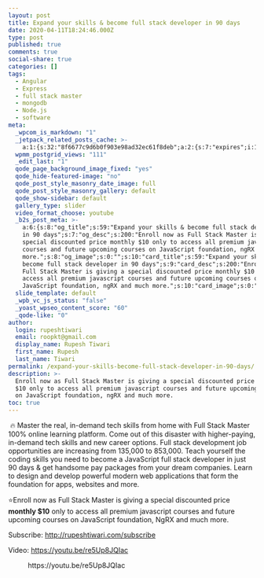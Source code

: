 ```yaml
---
layout: post
title: Expand your skills & become full stack developer in 90 days
date: 2020-04-11T18:24:46.000Z
type: post
published: true
comments: true
social-share: true
categories: []
tags:
  - Angular
  - Express
  - full stack master
  - mongodb
  - Node.js
  - software
meta:
  _wpcom_is_markdown: "1"
  _jetpack_related_posts_cache: >-
    a:1:{s:32:"8f6677c9d6b0f903e98ad32ec61f8deb";a:2:{s:7:"expires";i:1609993877;s:7:"payload";a:3:{i:0;a:1:{s:2:"id";i:3130;}i:1;a:1:{s:2:"id";i:3157;}i:2;a:1:{s:2:"id";i:1084;}}}}
  wpmm_postgrid_views: "111"
  _edit_last: "1"
  qode_page_background_image_fixed: "yes"
  qode_hide-featured-image: "no"
  qode_post_style_masonry_date_image: full
  qode_post_style_masonry_gallery: default
  qode_show-sidebar: default
  gallery_type: slider
  video_format_choose: youtube
  _b2s_post_meta: >-
    a:6:{s:8:"og_title";s:59:"Expand your skills & become full stack developer
    in 90 days";s:7:"og_desc";s:200:"Enroll now as Full Stack Master is giving a
    special discounted price monthly $10 only to access all premium javascript
    courses and future upcoming courses on JavaScript foundation, ngRX and much
    more.";s:8:"og_image";s:0:"";s:10:"card_title";s:59:"Expand your skills &
    become full stack developer in 90 days";s:9:"card_desc";s:200:"Enroll now as
    Full Stack Master is giving a special discounted price monthly $10 only to
    access all premium javascript courses and future upcoming courses on
    JavaScript foundation, ngRX and much more.";s:10:"card_image";s:0:"";}
  slide_template: default
  _wpb_vc_js_status: "false"
  _yoast_wpseo_content_score: "60"
  _qode-like: "0"
author:
  login: rupeshtiwari
  email: roopkt@gmail.com
  display_name: Rupesh Tiwari
  first_name: Rupesh
  last_name: Tiwari
permalink: /expand-your-skills-become-full-stack-developer-in-90-days/
description: >-
  Enroll now as Full Stack Master is giving a special discounted price monthly
  $10 only to access all premium javascript courses and future upcoming courses
  on JavaScript foundation, ngRX and much more.
toc: true
---
```


<p><!-- wp:paragraph --></p>
<p>&nbsp;🔥 Master the real, in-demand tech skills from home with Full Stack Master 100% online learning platform. Come out of this disaster with higher-paying, in-demand tech skills and new career options. Full stack development job opportunities are increasing from 135,000 to 853,000. Teach yourself the coding skills you need to become a JavaScript full stack developer in just 90 days &amp; get handsome pay packages from your dream companies. Learn to design and develop powerful modern web applications that form the foundation for apps, websites and more.&nbsp;</p>
<p><!-- /wp:paragraph --></p>
<p><!-- wp:paragraph --></p>
<p>⭐️Enroll now as Full Stack Master is giving a special discounted price <strong>monthly $10</strong> only to access all premium javascript courses and future upcoming courses on JavaScript foundation, NgRX and much more.&nbsp;</p>
<p><!-- /wp:paragraph --></p>
<p><!-- wp:paragraph --></p>
<p>Subscribe: <a href="http://rupeshtiwari.com/subscribe">http://rupeshtiwari.com/subscribe</a></p>
<p><!-- /wp:paragraph --></p>
<p><!-- wp:paragraph --></p>
<p>Video: <a href="https://youtu.be/re5Up8JQIac">https://youtu.be/re5Up8JQIac</a></p>
<p><!-- /wp:paragraph --></p>
<p><!-- wp:core-embed/youtube {"url":"https://youtu.be/re5Up8JQIac","type":"video","providerNameSlug":"youtube","align":"left","className":"wp-embed-aspect-16-9 wp-has-aspect-ratio"} --></p>
<figure class="wp-block-embed-youtube alignleft wp-block-embed is-type-video is-provider-youtube wp-embed-aspect-16-9 wp-has-aspect-ratio">
<div class="wp-block-embed__wrapper">
https://youtu.be/re5Up8JQIac
</div>
</figure>
<p><!-- /wp:core-embed/youtube --></p>
